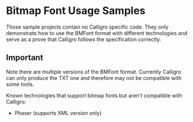 # Bitmap Font Usage Samples

Those sample projects contain no Calligro specific code.
They only demonstrate how to use the BMFont format with different technologies and serve as a prove that Calligro follows the specification correctly.

## Important

Note there are multiple versions of the BMFont format. 
Currently Calligro can only produce the TXT one and therefore may not be compatible with some tools.

Known technologies that support bitmap fonts but aren't compatible with Calligro:
- Phaser (supports XML version only)
